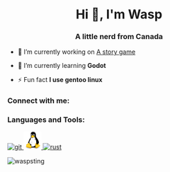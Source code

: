 <h1 align="center">Hi 👋, I'm Wasp</h1>
<h3 align="center">A little nerd from Canada</h3>

- 🔭 I’m currently working on [A story game](https://github.com/Waspsting/StorySilly)

- 🌱 I’m currently learning **Godot**

- ⚡ Fun fact **I use gentoo linux**

<h3 align="left">Connect with me:</h3>
<p align="left">
</p>

<h3 align="left">Languages and Tools:</h3>
<p align="left"> <a href="https://git-scm.com/" target="_blank" rel="noreferrer"> <img src="https://www.vectorlogo.zone/logos/git-scm/git-scm-icon.svg" alt="git" width="40" height="40"/> </a> <a href="https://www.linux.org/" target="_blank" rel="noreferrer"> <img src="https://raw.githubusercontent.com/devicons/devicon/master/icons/linux/linux-original.svg" alt="linux" width="40" height="40"/> </a> <a href="https://www.rust-lang.org" target="_blank" rel="noreferrer"> <img src="https://upload.wikimedia.org/wikipedia/commons/d/d5/Rust_programming_language_black_logo.svg" alt="rust" width="40" height="40"/> </a> </p>

<p><img align="center" src="https://github-readme-stats.vercel.app/api/top-langs?username=waspsting&show_icons=true&locale=en&layout=compact" alt="waspsting" /></p>

